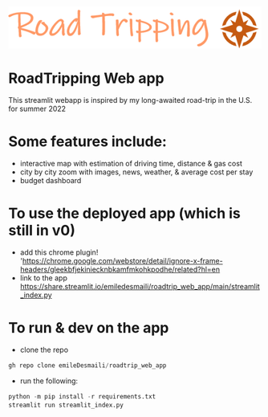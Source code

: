 
![alt text](streamlit_app/assets/app_logo.PNG)
# RoadTripping Web app

This streamlit webapp is inspired by my long-awaited road-trip in the U.S. for summer 2022 

# Some features include:
- interactive map with estimation of driving time, distance & gas cost
- city by city zoom with images, news, weather, & average cost per stay
- budget dashboard 

# To use the deployed app (which is still in v0)
- add this chrome plugin! 'https://chrome.google.com/webstore/detail/ignore-x-frame-headers/gleekbfjekiniecknbkamfmkohkpodhe/related?hl=en
- link to the app https://share.streamlit.io/emiledesmaili/roadtrip_web_app/main/streamlit_index.py

# To run & dev on the app
- clone the repo
```python
gh repo clone emileDesmaili/roadtrip_web_app
```
- run the following:
```python
python -m pip install -r requirements.txt 
streamlit run streamlit_index.py

```

